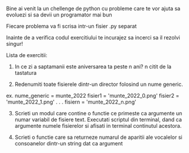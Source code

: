 Bine ai venit la un chellenge de python cu probleme care te vor ajuta sa evoluezi si sa devii un programator mai bun

Fiecare problema va fi scrisa intr-un fisier .py separat

Inainte de a verifica codul exercitiului te incurajez sa incerci sa il rezolvi singur!

Lista de exercitii:

1. In ce zi a saptamanii este aniversarea ta peste n ani?
n citit de la tastatura

2. Redenumiti toate fisierele dintr-un director folosind un nume generic.

ex. nume_generic = munte_2022
fisier1 = 'munte_2022_0.png'
fisier2 = 'munte_2022_1.png'
.
.
.
fisiern = 'munte_2022_n.png'


3. Scrieti un modul care contine o functie ce primeste ca argumente un numar variabil de fisiere text.
Executati scriptul din terminal, dand ca argumente numele fisierelor si afisati in terminal continutul acestora.


4. Scrieti o functie care sa returneze numarul de aparitii ale vocalelor si consoanelor dintr-un string dat ca argument